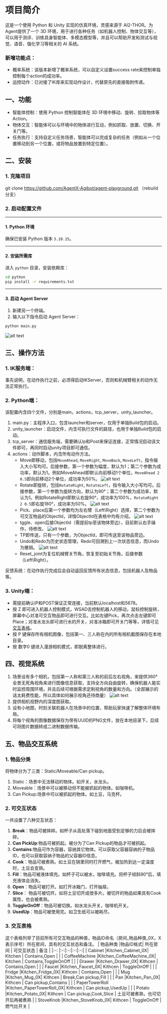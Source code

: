 # 项目简介
这是一个使用 Python 和 Unity 实现的仿真环境，灵感来源于 AI2-THOR。为Agent提供了一个 3D 环境，用于进行各种任务（如机器人控制、物体交互等），可以用于测评、训练具身智能体、多模态模型等，并且可以帮助开发和测试与视觉、语音、强化学习等相关的 AI 系统。

### 新增功能点：
- 概率系统：该版本新增了概率系统，可以自定义设置success rate来控制单独控制每个action的成功率。
- 运控动作：已对接了IK库来实现动作设计，代替原先的直接吸附传递。

## 一、功能
- 智能体控制：使用 Python 控制智能体在 3D 环境中移动、旋转、拾取物体等Action。
- 物体交互：智能体可以与环境中的物体进行互动，例如抓取、放置、切换、开关门等。
- 任务执行：支持自定义任务场景，智能体可以完成复杂的任务（例如从一个位置移动到另一个位置，或将物品放置到特定位置）。

## 二、安装
### 1. 克隆项目
git clone https://github.com/AgentX-Agibot/agent-playground.git  （rebuild分支）

### 2. 启动配置文件
---

#### 1. Python 环境
确保已安装 Python 版本 `3.10.15`。

---

#### 2. 安装所需库
进入 `python` 目录，安装依赖库：

```bash
cd python
pip install -r requirements.txt
```

---

#### 3. 启动 Agent Server
1. 新建另一个终端。
2. 输入以下指令启动 Agent Server：

```bash
python main.py
```
![alt text](image/img_v3_02h6_f6e11ef9-0d5e-426d-9c58-69c74b5236cg.gif)

## 三、操作方法

### 1. IK服务端：
事先说明，在动作执行之前，必须得启动IKServer，否则和机械臂相关的动作无法正常执行。
### 2. Python端：
该配置内含四个文件，分别是main，actions，tcp_server，unity_launcher。
   1. main.py：主程序入口，包含launcher和server，仅用于单独Build包的启动。
   2. unity_launcher：启动文件，内含可执行文件的路径，也用于单独Build包的启动。
   3. tcp_server：通信服务端，需要确认Ip和Post来保证连接，正常情况启动该文件即可，再同时启动unity项目即可通信。
   4. actions：动作脚本，内含所有动作方法。
      - Move即移动，包括`MoveAhead`, `MoveRight`, `MoveBack`, `MoveLeft`，指令输入大小写均可。后接参数，第一个参数为幅度，默认为1；第二个参数为成功率，默认为1。例如MoveAhead即默认向前移动1个单位，`MoveAhead 2 0.5`即向前移动2个单位，成功率为50%。
      ![alt text](image/img_v3_02h6_0531ed3b-670b-410e-b3bd-c07aebd162bg.gif)
      - Rotate即旋转，包括`RotateRight`, `RotateLeft`，指令输入大小写均可。后接参数，第一个参数为旋转方向，默认为90°；第二个参数为成功率，默认为1。例如RotateRight即默认右旋90°，成功率为100%，`RotateRight 2 0.5`即右旋180°，成功率为50%。
      ![alt text](image/img_v3_02h6_e10559cc-fef1-40d0-9502-daf56049640g.gif)
      - Pick、place后第一个参数均为左右臂（Left\Right）选择，第二个参数为可交互物品的ObjectId，详情ObjectId在表格中均有介绍。
      ![alt text](image/img_v3_02h6_3128daf3-c708-4b8a-a53c-c6a11250471g.gif)
      - tggle、open后接ObjectId（需提前tp至该物体旁边），目前默认右手操作，待修改。
      ![alt text](image/img_v3_02h6_d4ff7f24-bc9b-4dbf-93f4-5591da60bfbg.gif)
      - TP即传送，只有一个参数，为ObjectId，即可传送至该物品旁边。
      - Undo和Redo为历史状态管理，Redo可回溯到上一次状态信息，而Undo为撤销。
      ![alt text](image/img_v3_02h6_6acf9e49-3226-49ae-81de-e7c70ccf7b4g.gif)
      - Reset_joint为复位机械臂关节角，恢复至初始关节角，后接参数（Left\Right）。

反馈系统：在动作执行完成后会自动返回反馈所有状态信息，包括机器人及物品等。

### 3. Unity端：
  - 需提前确认IP和POST保证正常连接，当前默认localhost和5678。
  - 按 Z 即可进入机器人控制模式，WSAD去控制机器人的移动，鼠标控制旋转，屏幕中心对准可交互物品即可进行交互。比如左键Pick，再次点击左键即可Place；对准水龙头即可进行水的开关，对准冰箱即可开关门等等，详情可见[交互表格](#交互表格)。
  - 按 P 键保存所有相机图像，包括第一、三人称在内的所有相机截图保存在本地目录。
  - 按 数字0 键进入漫游相机模式，即脱离整体进行。


## 四、视觉系统
1. 场景设有多个相机，包括第一人称和第三人称的前后左右视角，来提供360°全景无死角视角来进行图像信息获取，支持全方向自由旋转，确保机器人能实时监控周围环境，并且后续可根据需求定制视角的数量和方向。（全部展示的话太耗费性能，所以具体如何展示视角还待商量）
![alt text](image/image.png)
2. 提供相机视野内的深度图获取。
3. 设有小地图，时刻关联机器人在场景中的位置，帮助玩家快速了解整体环境布局。
4. 将每个视角的图像数据保存为带有UUID的PNG文件，放在本地目录下，后续可将图片数据转成二进制数据传输。


## 五、物品交互系统
### 1. 物品分类
将物体分为了三类：Static/Moveable/Can pickup。
1. Static：场景中无法移动的物体。如开关，水龙头。
2. Moveable：场景中可以被移动但不能被抓起的物体。如咖啡机。
3. Can Pickup:场景中可以被抓起的物体。如土豆，马克杯。
### 2. 可交互状态
一共设置了八种交互状态：
1. **Break**：物品可被摔碎。如杯子从高处落下碰到地面受到足够的力后会被摔碎。
2. **Can PickUp**:物品可被抓起。被分为了Can Pickup的物品才可被抓起。
3. **Contains**:物品可作为容器，容纳其它物体。可以获取父容器容纳的子物品ID，也可以获取容纳子物品的父容器ID信息。
4. **Cook**：物品可被煮熟。如土豆在锅里同时打开燃气，被加热到达一定温度时，土豆会变熟。
5. **Fill**：物品可被液体填充。如杯子可以被水，咖啡填充。将杯子倾斜90°后，填充液体会消失。
6. **Open**：物品可被打开。如打开冰箱门，打开抽屉。
7. **Slice**： 物品可被切开。如将土豆切开成很多片。被切开的物品如果具有Cook属性，也会被煮熟。
8. **ToggleOnOff**：物品可被切换。如水龙头开关，咖啡机开关。
9. **UsedUp**：物品可被使用完。如卫生纸可以被耗尽。
### 3. 交互表格
这个表格列举了目前所有可交互物品的种类，物品ID命名（房间_物品种类_0X，X表示序号）所在房间，具有的交互状态和备注。
| 物品种类   |物品ID格式| 所在房间 | 可交互状态 | 备注 |
|:-: |:-:|:-:|:-:|:-:|
| Cabinet   |Kitchen_Cabinet_0X| Kitchen   | Contains,Open  | |
| CoffeeMachine   |Kitchen_CoffeeMachine_0X|  Kitchen  | Contains,ToggleOnOff   |    |
| Drawer   |Kitchen_Drawer_0X| Kithcen   | Contains,Open   |    |
| Faucet   |Kitchen_Faucet_0X| Kithcen   | ToggleOnOff   |    |
| Fridge   |Kitchen_Fridge_0X| Kithcen   | Contains,Open  |    |
| Mug   |Kitchen_Mug_0X| Kithcen   | Break,Can pickup,Fill   |    |
| Pan   |Kitchen_Pan_0X| Kithcen   | Can pickup,Contains   |   |
| PaperTowerRoll   |Kitchen_PaperTowerRoll_0X| Kithcen   | Can pickup,UsedUp   |   |
| Potato   |Kitchen_Potato_0X| Kithcen   | Can pickup,Cook,Slice   | 土豆可被煮熟，也可切开后再被煮熟  |
| StoveKnob   |Kitchen_StoveKnob_0X| Kithcen   | ToggleOnOff   |  燃气灶开关  |



